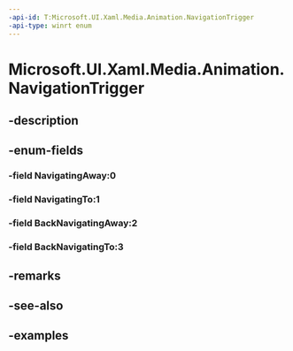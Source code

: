 ```yaml
---
-api-id: T:Microsoft.UI.Xaml.Media.Animation.NavigationTrigger
-api-type: winrt enum
---
```


# Microsoft.UI.Xaml.Media.Animation.NavigationTrigger

<!--
public enum NavigationTrigger
-->


## -description

## -enum-fields

### -field NavigatingAway:0

### -field NavigatingTo:1

### -field BackNavigatingAway:2

### -field BackNavigatingTo:3

## -remarks

## -see-also

## -examples


